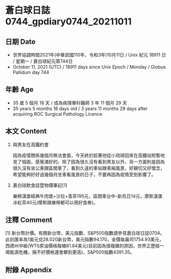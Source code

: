 [_metadata_:encoding]: - "utf-8"
[_metadata_:language]: - "zh-Hant-TW"
[_metadata_:fileformat]: - "markdown"
[_metadata_:MIME_type]: - "text/plain"
[_metadata_:markdown_version]: - "commonmark version 0.30"
[_metadata_:markdown_spec]: - "https://spec.commonmark.org/0.30/"

# 蒼白球日誌0744_gpdiary0744_20211011 #

## 日期 Date ##

* 世界協調時間2021年(中華民國110年，令和3年)10月11日 / Unix 紀元 18911 日 / 星期一 / 蒼白球紀元第744日
* October 11, 2021 (UTC) / 18911 days since Unix Epoch / Monday / Globus Pallidum day 744

## 年齡 Age ##

* 35 歲 5 個月 18 天 / 成為病理專科醫師 3 年 11 個月 29 天
* 35 years 5 months 18 days old / 3 years 11 months 29 days after acquiring ROC Surgical Pathology Licence

## 本文 Content ##

1. 與男友在高鐵約會

    因為疫情關係幾個月無法會面，今天終於趁著他從小琉球回來在高鐵站短暫地見了個面，感覺滿好的，除了因為很久沒有看到男友以外，另一方面則是因為很久沒有坐公車跟區間車了，看到久違的車站跟車廂風景，好親切又好懷念，希望能夠好好過幾個月坐車看風景的日子，不要再因為疫情受到影響了。

2. 蒼白球飲食誌暨物價筆記[1]

    樂檸漢堡經典牛肉堡+沙拉+青茶195元，區間車台中-新烏日14元，摩斯漢堡冰紅茶40元(摩斯跟樂檸都可以用好食券)。

## 注釋 Comment ##

[1] 新台幣計價。有關新台幣、美元指數、S&P500指數請參見蒼白球日誌0704。此刻匯率為1美元兌28.020新台幣，美元指數94.170，金價每盎司1754.93美元，西德州中級(WTI)原油價格每桶81.84美元(目前因為很複雜的原因，世界正歷經一場能源危機，搞不好價格還會攀到更高)，S&P500指數4391.35。

## 附錄 Appendix ##

